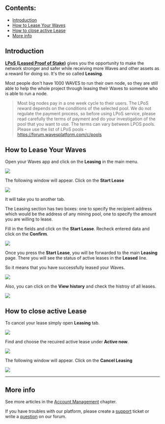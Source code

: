 ## **Contents**:

* [Introduction](#introduction)
* [How to Lease Your Waves](#how-to-lease-your-waves)
* [How to close active Lease](#how-to-close-active-lease)
* [More info](#more-info)

## Introduction

[**LPoS \(Leased Proof of Stake\)**](/platform-features/leased-proof-of-stake-lpos.md) gives you the opportunity to make the network stronger and safer while receiving more Waves and other assets as a reward for doing so. It's the so called **Leasing**.

Most people don't have 1000 WAVES to run their own node, so they are still able to help the whole project through leasing their Waves to someone who is able to run a node.

> Most big nodes pay in a one week cycle to their users. The LPoS reward depends on the conditions of the selected pool.
We do not regulate the payment process, so before using LPoS service, please read carefully the terms of payment and do your investigation of the pool that you want to use.
The terms can vary between LPOS pools. Please use the list of LPoS pools - https://forum.wavesplatform.com/c/pools

## How to Lease Your Waves

Open your Waves app and click on the **Leasing** in the main menu.

![](/waves-client/mobile-apps/_assets/waves_leasing_01.png)

The following window will appear. Click on the **Start Lease**

![](/waves-client/mobile-apps/_assets/waves_leasing_02.png)

It will take you to another tab.

The Leasing section has two boxes: one to specify the recipient address which would be the address of any mining pool, one to specify the amount you are willing to lease.

Fill in the fields and click on the **Start Lease**. Recheck entered data and click on the **Confirm**.

![](/waves-client/mobile-apps/_assets/waves_leasing_03.png)

Once you press the **Start Lease**, you will be forwarded to the main **Leasing** page. There you will see the status of active leases in the **Leased** line.

So it means that you have successfully leased your Waves.

![](/waves-client/mobile-apps/_assets/waves_leasing_05.png)

Also, you can click on the **View history** and check the histroy of all leases.

![](/waves-client/mobile-apps/_assets/waves_leasing_06.png)

## How to close active Lease

To cancel your lease simply open **Leasing** tab.

![](/waves-client/mobile-apps/_assets/waves_leasing_01.png)

Find and choose the recuired active lease under **Active now**.

![](/waves-client/mobile-apps/_assets/waves_leasing_07.png)

The following window will appear. Click on the **Cancel Leasing**

![](/waves-client/mobile-apps/_assets/waves_leasing_08.png)

___

## More info

See more articles in the [Account Management](/waves-client/mobile-apps/android/account-management.md) chapter.

If you have troubles with our platform, please create a [support](https://support.wavesplatform.com/) ticket or write a [question](https://forum.wavesplatform.com/) on our forum.
